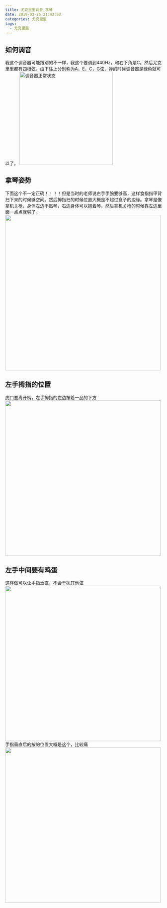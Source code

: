 ```yaml
---
title: 尤克里里调音_拿琴
date: 2019-03-25 21:43:53
categories: 尤克里里
tags:
  - 尤克里里
---
```

## 如何调音
我这个调音器可能跟别的不一样，我这个要调到440Hz，和右下角是C。然后尤克里里都有四根弦，由下往上分别称为A，E，C，G弦，弹的时候调音器是绿色就可以了。
<img src="/images/tiao_yin.jpg" width="300" alt="调音器正常状态">
<br />

## 拿琴姿势
下面这个不一定正确！！！！但是当时的老师说右手手腕要够高，这样食指指甲背扫下来的时候够空间。然后拇指扫的时候位置大概是不超过盒子的边缘。拿琴是像拿机关枪，身体左边不贴琴，右边身体可以抱着琴，然后拿机关枪的时候靠左边里面一点点就够了。
<img src="/images/zi_shi.jpg" width="500">
<br />

## 左手拇指的位置
虎口要离开柄，左手拇指的左边按着一品的下方
<img src="/images/zuo_shou_mu_zhi.jpg" width="500">

## 左手中间要有鸡蛋
这样做可以让手指垂直，不会干扰其他弦
<img src="/images/shou_zhong_ji_dan.jpg" width="500">
手指垂直后的按的位置大概是这个，比较痛
<img src="/images/shou_zhi_chui_zhi.jpg" width="500">